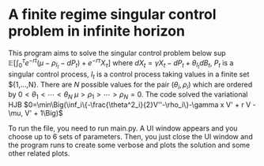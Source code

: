 # A finite regime singular control problem in infinite horizon
 
This program aims to solve the singular control problem below
$\sup\mathbb{E}\Big[\int_0^\tau e^{-rt}\big(\mu-\rho_{I_t}-dP_t\big)+e^{-r\tau}X_\tau\Big]$
where $dX_t=\gamma X_t -dP_t + \theta_{I_t}dB_t$, $P_t$ is a singular control process, $I_t$ is a control process taking values in 
a finite set $\{1,...,N\}. There are $N$ possible values for the pair $(\theta_i,\rho_i)$ which are ordered by $0<\theta_1<\cdots<\theta_N$
$\mu>\rho_1>\cdots>\rho_N=0$.
The code solved the variational HJB
$0=\min\Big(\inf_i\{-\frac{\theta^2_i}{2}V''-\rho_i\}-\gamma x V' + r V - \mu, V' + 1\Big)$

To run the file, you need to run main.py. A UI window appears and you choose up to 6 sets of parameters. Then, you just close the UI window and the program runs to create some verbose and plots the solution and some other related plots.
